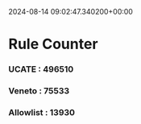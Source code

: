 2024-08-14 09:02:47.340200+00:00
# Rule Counter 
 ### UCATE : 496510

 ### Veneto : 75533

 ### Allowlist : 13930